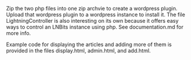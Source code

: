 Zip the two php files into one zip archvie to create a wordpress plugin. Upload that wordpress plugin to a wordpress instance to install it. The file LightningController is also interesting on its own because it offers easy ways to control an LNBits instance using php. See documentation.md for more info.

Example code for displaying the articles and adding more of them is provided in the files display.html, admin.html, and add.html.
